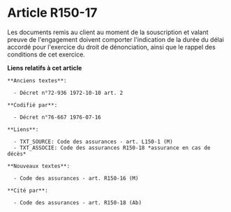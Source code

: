 # Article R150-17

Les documents remis au client au moment de la souscription et valant preuve de l'engagement doivent comporter l'indication de
la durée du délai accordé pour l'exercice du droit de dénonciation, ainsi que le rappel des conditions de cet exercice.

**Liens relatifs à cet article**

	**Anciens textes**:

	  - Décret n°72-936 1972-10-10 art. 2

	**Codifié par**:

	  - Décret n°76-667 1976-07-16

	**Liens**:

	  - TXT_SOURCE: Code des assurances - art. L150-1 (M)
	  - TXT_ASSOCIE: Code des assurances R150-18 *assurance en cas de décès*

	**Nouveaux textes**:

	  - Code des assurances - art. R150-16 (M)

	**Cité par**:

	  - Code des assurances - art. R150-18 (Ab)
